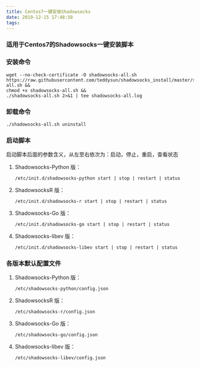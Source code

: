 ```yaml
---
title: Centos7一键安装Shadowsocks
date: 2019-12-15 17:48:58
tags:
---
```


### 适用于Centos7的Shadowsocks一键安装脚本

### 安装命令

```shell
wget --no-check-certificate -O shadowsocks-all.sh https://raw.githubusercontent.com/teddysun/shadowsocks_install/master/shadowsocks-all.sh &&  
chmod +x shadowsocks-all.sh &&  
./shadowsocks-all.sh 2>&1 | tee shadowsocks-all.log
```

### 卸载命令

```shell
./shadowsocks-all.sh uninstall
```

### 启动脚本

启动脚本后面的参数含义，从左至右依次为：启动，停止，重启，查看状态

1. Shadowsocks-Python 版：

   ```shell
   /etc/init.d/shadowsocks-python start | stop | restart | status
   ```

2. ShadowsocksR 版：

   ```shell
   /etc/init.d/shadowsocks-r start | stop | restart | status
   ```

3. Shadowsocks-Go 版：

   ```shell
   /etc/init.d/shadowsocks-go start | stop | restart | status
   ```

4. Shadowsocks-libev 版：

   ```shell
   /etc/init.d/shadowsocks-libev start | stop | restart | status
   ```

### 各版本默认配置文件

1. Shadowsocks-Python 版：

   ```shell
   /etc/shadowsocks-python/config.json
   ```

2. ShadowsocksR 版：

   ```shell
   /etc/shadowsocks-r/config.json
   ```

3. Shadowsocks-Go 版：

   ```shell
   /etc/shadowsocks-go/config.json
   ```

4. Shadowsocks-libev 版：

   ```shell
   /etc/shadowsocks-libev/config.json
   ```